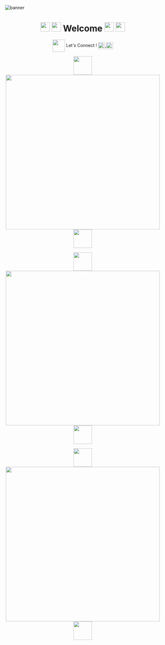 <!---
BANNER
--->
![banner](https://user-images.githubusercontent.com/44416323/149036229-139d9498-7fc6-4662-89a1-c0915183a2d8.png)


<!---
WELCOME
--->
<h1 align= "center">
  <img src="https://media.giphy.com/media/xT9IgjNENUaf4ypqBa/giphy.gif" width="30px" >
  <img src="https://media.giphy.com/media/areg3RSg6jCXThzdvD/giphy.gif" width="30px" >
  Welcome
     <img src="https://media.giphy.com/media/areg3RSg6jCXThzdvD/giphy.gif" width="30px" >
  <img src="https://media.giphy.com/media/xT9IgjNENUaf4ypqBa/giphy.gif" width="30px">
</h1>

<!---
LETS CONNECT
--->
 <p align="center"> <img align="center" src="https://media.giphy.com/media/3o7aCVzTmaVkDWpXYk/giphy.gif" width="40px"/> Let's Connect ! 
<a href="https://twitter.com/KomalKaur99">
  <img align="center" alt="Komal Kaur | Twitter" width="22px" src="https://raw.githubusercontent.com/peterthehan/peterthehan/master/assets/twitter.svg" />
</a>
<a href="https://www.linkedin.com/in/kkomal/">
  <img align="center" alt="Komal's LinkedIN" width="22px" src="https://raw.githubusercontent.com/peterthehan/peterthehan/master/assets/linkedin.svg" />
</a>

 
</p>

<!---
WOMEN CODING GIF
--->

<p align="center">
 <img src="https://media.giphy.com/media/5HdX5VS4BvXHSH9B63/giphy.gif" width="60px"  > 
  <img align="center" src="https://media.giphy.com/media/L1R1tvI9svkIWwpVYr/giphy.gif"  width="500px"  />
 <img src="https://media.giphy.com/media/5HdX5VS4BvXHSH9B63/giphy.gif" width="60px"  > 
 </p>

<!---
LANG STATS
--->

<p align="center">
 <img src="https://media.giphy.com/media/5HdX5VS4BvXHSH9B63/giphy.gif" width="60px"  > 
  <img align="center" src="https://github-readme-stats.vercel.app/api/top-langs/?username=komal914&theme=radical&layout=compact"  width="500px"  />
 <img src="https://media.giphy.com/media/5HdX5VS4BvXHSH9B63/giphy.gif" width="60px"  > 
 </p>
 
 <!---
GITHUB STATS
--->
<p align="center">
 <img src="https://media.giphy.com/media/5HdX5VS4BvXHSH9B63/giphy.gif" width="60px"  > 
  <img align="center" src="https://github-readme-stats.vercel.app/api?username=komal914&theme=radical&show_icons=true"  width="500px"  />
 <img src="https://media.giphy.com/media/5HdX5VS4BvXHSH9B63/giphy.gif" width="60px"  > 
 </p>








<!---
Komal914/Komal914 is a ✨ special ✨ repository because its `README.md` (this file) appears on your GitHub profile.
You can click the Preview link to take a look at your changes.
--->
